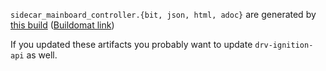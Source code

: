 `sidecar_mainboard_controller.{bit, json, html, adoc}` are generated by
[this build](https://github.com/oxidecomputer/quartz/runs/14847803990)
([Buildomat link](https://buildomat.eng.oxide.computer/wg/0/details/01H4Q9TB2B0NDGSYRXRYZF43BK/eVP7BK60q1b6U6H0w34ddzjvDwAH6xcc2W49RxBpESQalJu7/01H4Q9TJTVWK1P639P0JQP5J1S))

If you updated these artifacts you probably want to update `drv-ignition-api` as well.
